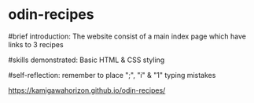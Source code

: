 # odin-recipes
#brief introduction: The website consist of a main index page which have links to 3 recipes


#skills demonstrated: Basic HTML & CSS styling

#self-reflection: remember to place ";", "i" & "1" typing mistakes



https://kamigawahorizon.github.io/odin-recipes/
